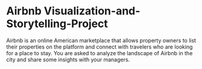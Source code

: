 # Airbnb Visualization-and-Storytelling-Project
Airbnb is an online American marketplace that allows property owners to list their properties on the platform and connect with travelers who are looking for a place to stay. You are asked to analyze the landscape of Airbnb in the city and share some insights with your managers.
